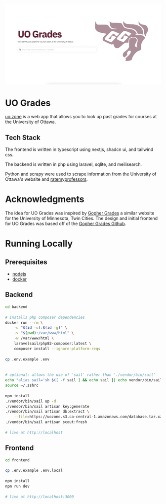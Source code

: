 [![uo.zone](frontend/public/static/homepage.png)](https://uo.zone)
# UO Grades

[uo.zone](https://uo.zone) is a web app that allows you to look up past grades for courses at the University of Ottawa. 

## Tech Stack

The frontend is written in typescript using nextjs, shadcn ui, and tailwind css. 

The backend is written in php using laravel, sqlite, and meilisearch. 

Python and scrapy were used to scrape information from the University of Ottawa's website and [ratemyprofessors](ratemyprofessors.com).

# Acknowledgments

The idea for UO Grades was inspired by [Gopher Grades](https://umn.lol/) a similar website for the University of Minnesota, Twin Cities. The design and initial frontend for UO Grades was based off of the [Gopher Grades Github](https://github.com/samyok/gophergrades).

# Running Locally

## Prerequisites

- [nodejs](https://nodejs.org/en)
- [docker](https://docs.docker.com/engine/install/)

## Backend
```bash
cd backend

# installs php composer dependencies
docker run --rm \
    -u "$(id -u):$(id -g)" \
    -v "$(pwd):/var/www/html" \
    -w /var/www/html \
    laravelsail/php82-composer:latest \
    composer install --ignore-platform-reqs

cp .env.example .env


# optional: allows the use of 'sail' rather than './vendor/bin/sail'
echo "alias sail='sh $([ -f sail ] && echo sail || echo vendor/bin/sail)'" >> ~/.zshrc
source ~/.zshrc

npm install
./vendor/bin/sail up -d
./vendor/bin/sail artisan key:generate
./vendor/bin/sail artisan db:extract \
    --file=https://uozone.s3.ca-central-1.amazonaws.com/database.tar.xz
./vendor/bin/sail artisan scout:fresh

# live at http://localhost
```

## Frontend
```bash
cd frontend

cp .env.example .env.local

npm install
npm run dev

# live at http://localhost:3000
```
